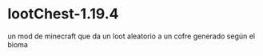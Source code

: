 # lootChest-1.19.4
 un mod de minecraft que da un loot aleatorio a un cofre generado según el bioma
